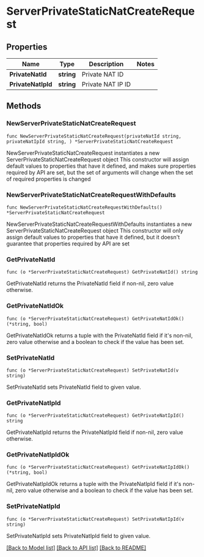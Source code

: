 # ServerPrivateStaticNatCreateRequest

## Properties

Name | Type | Description | Notes
------------ | ------------- | ------------- | -------------
**PrivateNatId** | **string** | Private NAT ID | 
**PrivateNatIpId** | **string** | Private NAT IP ID | 

## Methods

### NewServerPrivateStaticNatCreateRequest

`func NewServerPrivateStaticNatCreateRequest(privateNatId string, privateNatIpId string, ) *ServerPrivateStaticNatCreateRequest`

NewServerPrivateStaticNatCreateRequest instantiates a new ServerPrivateStaticNatCreateRequest object
This constructor will assign default values to properties that have it defined,
and makes sure properties required by API are set, but the set of arguments
will change when the set of required properties is changed

### NewServerPrivateStaticNatCreateRequestWithDefaults

`func NewServerPrivateStaticNatCreateRequestWithDefaults() *ServerPrivateStaticNatCreateRequest`

NewServerPrivateStaticNatCreateRequestWithDefaults instantiates a new ServerPrivateStaticNatCreateRequest object
This constructor will only assign default values to properties that have it defined,
but it doesn't guarantee that properties required by API are set

### GetPrivateNatId

`func (o *ServerPrivateStaticNatCreateRequest) GetPrivateNatId() string`

GetPrivateNatId returns the PrivateNatId field if non-nil, zero value otherwise.

### GetPrivateNatIdOk

`func (o *ServerPrivateStaticNatCreateRequest) GetPrivateNatIdOk() (*string, bool)`

GetPrivateNatIdOk returns a tuple with the PrivateNatId field if it's non-nil, zero value otherwise
and a boolean to check if the value has been set.

### SetPrivateNatId

`func (o *ServerPrivateStaticNatCreateRequest) SetPrivateNatId(v string)`

SetPrivateNatId sets PrivateNatId field to given value.


### GetPrivateNatIpId

`func (o *ServerPrivateStaticNatCreateRequest) GetPrivateNatIpId() string`

GetPrivateNatIpId returns the PrivateNatIpId field if non-nil, zero value otherwise.

### GetPrivateNatIpIdOk

`func (o *ServerPrivateStaticNatCreateRequest) GetPrivateNatIpIdOk() (*string, bool)`

GetPrivateNatIpIdOk returns a tuple with the PrivateNatIpId field if it's non-nil, zero value otherwise
and a boolean to check if the value has been set.

### SetPrivateNatIpId

`func (o *ServerPrivateStaticNatCreateRequest) SetPrivateNatIpId(v string)`

SetPrivateNatIpId sets PrivateNatIpId field to given value.



[[Back to Model list]](../README.md#documentation-for-models) [[Back to API list]](../README.md#documentation-for-api-endpoints) [[Back to README]](../README.md)


